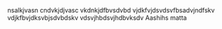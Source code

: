 
nsalkjvasn
cndvkjdjvasc
vkdnkjdfbvsdvbd
vjdkfvjdsvdsvfbsadvjndfskv
vdjkfbvjdksvbjsdvbdskv
vdsvjhbdsvjhdbvksdv
Aashihs matta
